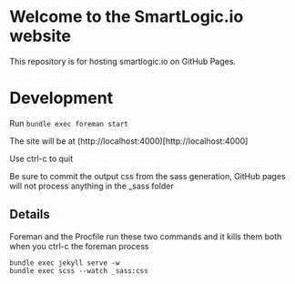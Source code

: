 # Welcome to the SmartLogic.io website

This repository is for hosting smartlogic.io on GitHub Pages.

# Development

Run `bundle exec foreman start`

The site will be at (http://localhost:4000)[http://localhost:4000]

Use ctrl-c to quit

Be sure to commit the output css from the sass generation, GitHub pages will not 
process anything in the _sass folder

## Details

Foreman and the Procfile run these two commands and it kills them both when you 
ctrl-c the foreman process

    bundle exec jekyll serve -w
    bundle exec scss --watch _sass:css
